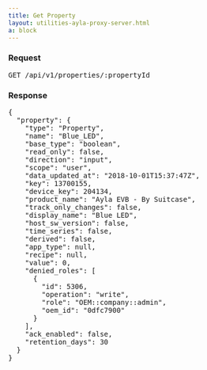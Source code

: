 ```yaml
---
title: Get Property
layout: utilities-ayla-proxy-server.html
a: block
---
```


### Request

<pre>
GET /api/v1/properties/:propertyId
</pre>

### Response

<pre>
{
  "property": {
    "type": "Property",
    "name": "Blue_LED",
    "base_type": "boolean",
    "read_only": false,
    "direction": "input",
    "scope": "user",
    "data_updated_at": "2018-10-01T15:37:47Z",
    "key": 13700155,
    "device_key": 204134,
    "product_name": "Ayla EVB - By Suitcase",
    "track_only_changes": false,
    "display_name": "Blue LED",
    "host_sw_version": false,
    "time_series": false,
    "derived": false,
    "app_type": null,
    "recipe": null,
    "value": 0,
    "denied_roles": [
      {
        "id": 5306,
        "operation": "write",
        "role": "OEM::company::admin",
        "oem_id": "0dfc7900"
      }
    ],
    "ack_enabled": false,
    "retention_days": 30
  }
}
</pre> 
